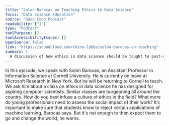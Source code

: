 ```yaml
---
title: "Solon Barocas on Teaching Ethics in Data Science"
focus: "Data Science Education"
source: "Good Code Podcast"
readability: ["I"]
type: "Podcast"
toolPurpose: []
toolAccessibilityIssues: []
openSource: false
link: "https://soundcloud.com/chine-labbe/solon-barocas-on-teaching"
summary: |-
  A discussion of how ethics in data science should be taught to post-secondary students and what they need to know to be able to assess the social impact of their work.
---
```

In this episode, we speak with Solon Barocas, an Assistant Professor in Information Science at Cornell University. He is currently on leave at Microsoft Research in New York. But he will be returning to Cornell to teach. We ask him about a class on ethics in data science he has designed for aspiring computer scientists. Similar classes are burgeoning all around the country. How do you best infuse a culture of ethics in the field? What more do young professionals need to assess the social impact of their work? It’s important to make sure that students know to reject certain applications of machine learning, Barocas says. But it's not enough to then expect them to go and change the world, he warns.
